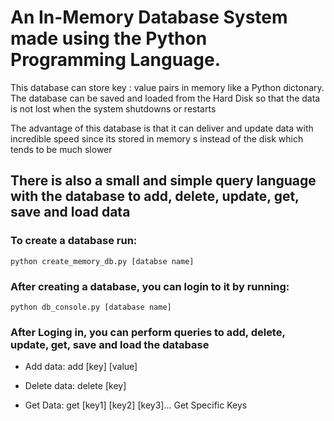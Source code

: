 # An In-Memory Database System made using the Python Programming Language.
This database can store key : value pairs in memory like a Python dictonary. The database can be saved and loaded from the Hard Disk so 
that the data is not lost when the system shutdowns or restarts

The advantage of this database is that it can deliver and update data with incredible speed since its stored in memory s
instead of the disk which tends to be much slower

There is also a small and simple query language with the database to add, delete, update, get, save and load data
--------------

### To create a database run:
`python create_memory_db.py [databse name]`

### After creating a database, you can login to it by running:
`python db_console.py [database name]`

### After Loging in, you can perform queries to add, delete, update, get, save and load the database

- Add data:
add [key] [value]

- Delete data:
delete [key]

- Get Data:
get [key1] [key2] [key3]... Get Specific Keys
